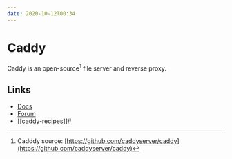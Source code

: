 ```yaml
---
date: 2020-10-12T00:34
---
```


# Caddy

[Caddy](https://caddyserver.com/) is an open-source[^source] file server and reverse proxy.

## Links

- [Docs](https://caddyserver.com/docs/)
- [Forum](https://caddy.community/)
- [[caddy-recipes]]#

[^source]: Cadddy source: [https://github.com/caddyserver/caddy](https://github.com/caddyserver/caddy)
